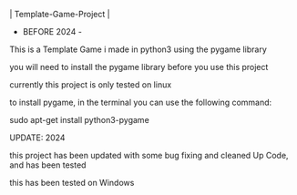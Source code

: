 | Template-Game-Project |


- BEFORE 2024 -

This is a Template Game i made in python3 using the pygame library

you will need to install the pygame library before you use this project

currently this project is only tested on linux

to install pygame, in the terminal you can use the following command:

sudo apt-get install python3-pygame



UPDATE: 2024


this project has been updated with some bug fixing and cleaned Up Code, and has been tested

this has been tested on Windows
